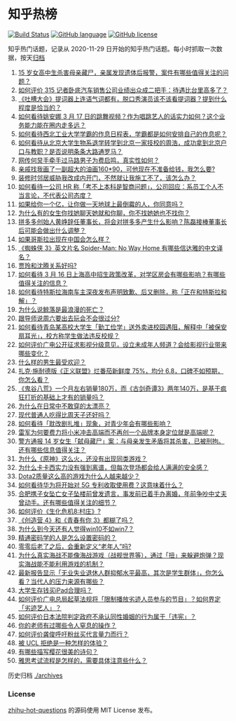 # 知乎热榜
[![Build Status](https://github.com/ToWeLong/zhihu-hot-questions/workflows/CI/badge.svg)](https://github.com/ToWeLong/zhihu-hot-questions/actions)
[![GitHub language](https://img.shields.io/badge/language-golang-orange.svg)](https://golang.org/)
[![GitHub license](https://img.shields.io/github/license/ToWeLong/zhihu-hot-questions)](https://github.com/ToWeLong/zhihu-hot-questions/blob/main/LICENSE)

知乎热门话题，记录从 2020-11-29 日开始的知乎热门话题。每小时抓取一次数据，按天[归档](./archives)

<!-- BEGIN -->

1. [15 岁女高中生杀害母亲藏尸，亲属发现遗体后报警，案件有哪些值得关注的问题？](https://www.zhihu.com/question/449776307)
1. [如何评价 315 记者卧底汽车销售公司业绩出众成二把手：待遇比台里高多了？](https://www.zhihu.com/question/449678180)
1. [《吐槽大会》提词器上连语气词都有，脱口秀演员该不该看提词器？提到什么程度是恰当的？](https://www.zhihu.com/question/449785371)
1. [如何看待姚安娜 3 月 17 日的跳舞视频？作为唱跳艺人的话实力如何？这个业务能力能在圈内走多远？](https://www.zhihu.com/question/449761543)
1. [如何看待西北工业大学学霸的作息日程表，学霸都是如何安排自己的作息呢？](https://www.zhihu.com/question/449779088)
1. [如何看待从北京大学生物系退学转学到北京一家技校的周浩，成功拿到北京户口与教职？是否说明条条大路通罗马？](https://www.zhihu.com/question/289071049)
1. [网传何炅手牵手过马路男子为费启鸣，真实性如何？](https://www.zhihu.com/question/310658557)
1. [亲戚找我画了一副超大的油画160*90，可他现在不准备给钱，我怎么要?](https://www.zhihu.com/question/449074471)
1. [装修时邻居威胁我改成内开门，不然就让我施工不了，该怎么办？](https://www.zhihu.com/question/448288202)
1. [如何看待一公司 HR 称「考不上本科是智商问题」，公司回应：系员工个人不当言论，不代表公司态度？](https://www.zhihu.com/question/449763205)
1. [如果给你一个亿，让你做一天地球上最倒霉的人，你同意吗？](https://www.zhihu.com/question/393195089)
1. [为什么有的女生你找她聊天她就和你聊，你不找她她也不找你？](https://www.zhihu.com/question/438373759)
1. [拼多多创始人黄峥辞任董事长，将会对拼多多产生什么影响？陈磊接棒董事长后可能会做出什么调整？](https://www.zhihu.com/question/449856754)
1. [如果哥斯拉出现在中国会怎么样？](https://www.zhihu.com/question/53249686)
1. [《蜘蛛侠 3》英文片名 Spider-Man: No Way Home 有哪些信达雅的中文译名？](https://www.zhihu.com/question/449778821)
1. [贾玲和沈腾关系好吗?](https://www.zhihu.com/question/314564431)
1. [如何看待 3 月 16 日上海高中招生政策改革，对学区房会有哪些影响？有哪些值得关注的信息？](https://www.zhihu.com/question/449671609)
1. [如何看待特斯拉海南车主深夜发布声明致歉、后又删除，称「正在和特斯拉和解」？](https://www.zhihu.com/question/449776662)
1. [为什么说鲸落是最浪漫的死亡？](https://www.zhihu.com/question/440958548)
1. [跟导师说周六要出去玩会不会很过分?](https://www.zhihu.com/question/448978057)
1. [如何看待青岛某高校大学生「勤工俭学」送外卖进校园遇阻，解释中「被保安扇耳光」，校方称学生做法违反校规？](https://www.zhihu.com/question/449697937)
1. [如何评价广电公开征求影视分级意见，设立未成年人频道？会给影视行业带来哪些变化？](https://www.zhihu.com/question/449792698)
1. [什么样的男生最受欢迎？](https://www.zhihu.com/question/30311473)
1. [扎克·施耐德版《正义联盟》烂番茄新鲜度 75%，均分 6.8，口碑不如预期，你怎么看？](https://www.zhihu.com/question/449566995)
1. [《鬼谷八荒》一个月左右销量180万，而《古剑奇谭3》两年140万，是基于疯狂打折的基础上才有的销量吗？](https://www.zhihu.com/question/448196510)
1. [为什么在日常中不敢穿的太漂亮？](https://www.zhihu.com/question/31434644)
1. [现代普通人吃得比周天子还好吗？](https://www.zhihu.com/question/448808708)
1. [如何看待「耽改剧扎堆」现象，对青少年会有哪些影响？](https://www.zhihu.com/question/449585706)
1. [雷军为何要费力将小米冲击高端而不再创一个品牌本身定位就是高端呢？](https://www.zhihu.com/question/448976877)
1. [警方通报 14 岁女生「弑母藏尸」案：与母亲发生矛盾将其杀害，已被刑拘。还有哪些信息值得关注？](https://www.zhihu.com/question/449831451)
1. [为什么《原神》这么火，还没有出现同类游戏？](https://www.zhihu.com/question/448872686)
1. [为什么卡卡西实力没有强到离谱，但每次登场都会给人满满的安全感？](https://www.zhihu.com/question/449477490)
1. [Dota2质量这么高的游戏为什么人越来越少？](https://www.zhihu.com/question/448479564)
1. [如何看待华为将开始对 5G 专利收取使用费？这意味着什么？](https://www.zhihu.com/question/449669857)
1. [合肥携子女坠亡女子坠楼前曾发遗言，事发前已着手办离婚，年前争吵中丈夫曾动手。还有哪些值得关注的细节？](https://www.zhihu.com/question/449589209)
1. [如何评价《生化危机8:村庄》?](https://www.zhihu.com/question/401056274)
1. [《创造营 4》和《青春有你 3》都糊了吗？](https://www.zhihu.com/question/449263513)
1. [为什么到今天还有人觉得win10不如win7？](https://www.zhihu.com/question/449255026)
1. [精通密码学的人是怎么设置密码的？](https://www.zhihu.com/question/307457182)
1. [零零后老了之后，会重新定义“老年人”吗?](https://www.zhihu.com/question/449162702)
1. [为什么真实海战不能像海战游戏（战舰世界等），通过「扭」来躲避炮弹？现实海战能不能利用游戏的机制？](https://www.zhihu.com/question/449319670)
1. [最新报告显示「无业失业退休人群抑郁水平最高，其次是学生群体」，你怎么看？当代人的压力来源有哪些？](https://www.zhihu.com/question/449761023)
1. [大学生存钱买iPad合理吗？](https://www.zhihu.com/question/448080124)
1. [如何评价广电总局起草法规将「限制播放劣迹人员参与的节目」？如何界定「劣迹艺人」？](https://www.zhihu.com/question/449714672)
1. [如何评价日本法院判定政府不承认同性婚姻的行为属于「违宪」？](https://www.zhihu.com/question/449810411)
1. [你的老师有过哪些令人窒息的操作？](https://www.zhihu.com/question/272500951)
1. [如何评价龚俊呼吁粉丝买代言量力而行？](https://www.zhihu.com/question/449791744)
1. [被 UCL 拒绝是一种怎样的体验？](https://www.zhihu.com/question/276953550)
1. [有哪些描写樱花很美的诗句？](https://www.zhihu.com/question/447202918)
1. [雅思考试流程是怎样的，需要具体注意些什么？](https://www.zhihu.com/question/29969872)

<!-- END -->

历史归档 [./archives](./archives)


### License
[zhihu-hot-questions](https://github.com/towelong/zhihu-hot-questions) 的源码使用 MIT License 发布。